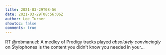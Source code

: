 ```yaml
---
title: 2021-03-29T08-56
date: 2021-03-29T08:56:06Z
author: Lee Turner
showtoc: false
comments: true
---
```


RT @robmanuel: A medley of Prodigy tracks played *absolutely convincingly* on Stylophones is the content you didn't know you needed in your…

